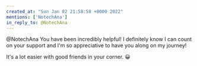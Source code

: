 ```yaml
---
created_at: "Sun Jan 02 21:58:58 +0000 2022"
mentions: ['NotechAna']
in_reply_to: @NotechAna
---
```


@NotechAna You have been incredibly helpful! I definitely know I can count on your support and I'm so appreciative to have you along on my journey!

It's a lot easier with good friends in your corner. 😀